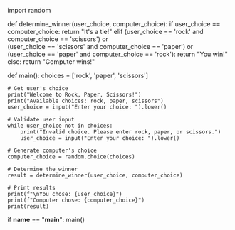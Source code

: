 import random

def determine_winner(user_choice, computer_choice):
    if user_choice == computer_choice:
        return "It's a tie!"
    elif (user_choice == 'rock' and computer_choice == 'scissors') or \
         (user_choice == 'scissors' and computer_choice == 'paper') or \
         (user_choice == 'paper' and computer_choice == 'rock'):
        return "You win!"
    else:
        return "Computer wins!"

def main():
    choices = ['rock', 'paper', 'scissors']
    
    # Get user's choice
    print("Welcome to Rock, Paper, Scissors!")
    print("Available choices: rock, paper, scissors")
    user_choice = input("Enter your choice: ").lower()
    
    # Validate user input
    while user_choice not in choices:
        print("Invalid choice. Please enter rock, paper, or scissors.")
        user_choice = input("Enter your choice: ").lower()
    
    # Generate computer's choice
    computer_choice = random.choice(choices)
    
    # Determine the winner
    result = determine_winner(user_choice, computer_choice)
    
    # Print results
    print(f"\nYou chose: {user_choice}")
    print(f"Computer chose: {computer_choice}")
    print(result)

if __name__ == "__main__":
    main()
